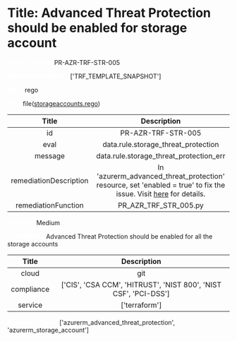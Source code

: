



# Title: Advanced Threat Protection should be enabled for storage account


***<font color="white">Master Test Id:</font>*** PR-AZR-TRF-STR-005

***<font color="white">Master Snapshot Id:</font>*** ['TRF_TEMPLATE_SNAPSHOT']

***<font color="white">type:</font>*** rego

***<font color="white">rule:</font>*** file([storageaccounts.rego])  
  
  
  
  

|Title|Description|
| :---: | :---: |
|id|PR-AZR-TRF-STR-005|
|eval|data.rule.storage_threat_protection|
|message|data.rule.storage_threat_protection_err|
|remediationDescription|In 'azurerm_advanced_threat_protection' resource, set 'enabled = true' to fix the issue. Visit <a href='https://registry.terraform.io/providers/hashicorp/azurerm/latest/docs/resources/advanced_threat_protection#enabled' target='_blank'>here</a> for details.|
|remediationFunction|PR_AZR_TRF_STR_005.py|


***<font color="white">Severity:</font>*** Medium

***<font color="white">Description:</font>*** Advanced Threat Protection should be enabled for all the storage accounts  
  
  

|Title|Description|
| :---: | :---: |
|cloud|git|
|compliance|['CIS', 'CSA CCM', 'HITRUST', 'NIST 800', 'NIST CSF', 'PCI-DSS']|
|service|['terraform']|


***<font color="white">Resource Types:</font>*** ['azurerm_advanced_threat_protection', 'azurerm_storage_account']


[storageaccounts.rego]: https://github.com/prancer-io/prancer-compliance-test/tree/master/azure/terraform/storageaccounts.rego

